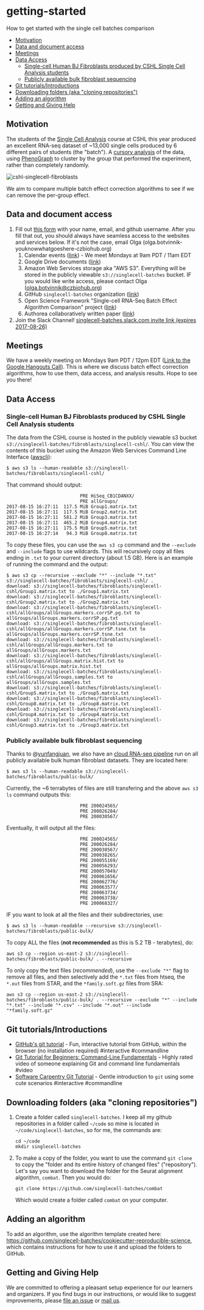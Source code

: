 # getting-started
How to get started with the single cell batches comparison


[TOC]: # " "

- [Motivation](#motivation)
- [Data and document access](#data-and-document-access)
- [Meetings](#meetings)
- [Data Access](#data-access)
    - [Single-cell Human BJ Fibroblasts produced by CSHL Single Cell Analysis students](#single-cell-human-bj-fibroblasts-produced-by-cshl-single-cell-analysis-students)
    - [Publicly available bulk fibroblast sequencing](#publicly-available-bulk-fibroblast-sequencing)
- [Git tutorials/Introductions](#git-tutorialsintroductions)
- [Downloading folders (aka "cloning repositories")](#downloading-folders-aka-cloning-repositories)
- [Adding an algorithm](#adding-an-algorithm)
- [Getting and Giving Help](#getting-and-giving-help)

## Motivation


The students of the
[Single Cell Analysis](https://meetings.cshl.edu/courses.aspx?course=C-SINGLE&year=17)
course at CSHL this year produced an excellent RNA-seq dataset of ~13,000
single cells produced by 6 different pairs of students (the "batch"). A
[cursory analysis](https://gist.github.com/233b00599492f4f3a333e684cb79181f) of the data, using
[PhenoGraph](https://github.com/jacoblevine/PhenoGraph) to cluster by the group
that performed the experiment, rather than completely randomly.

![cshl-singlecell-fibroblasts](cshl-singlecell-fibroblasts.png)

We aim to compare multiple batch effect correction algorithms to see if we can
remove the per-group effect.

## Data and document access


1. Fill out [this form](https://goo.gl/forms/0zVJkkl0GKjtSrCL2) with your name,
   email, and github username. After you fill that out, you should always have
   seamless access to the websites and services below. If it's not the case,
   email Olga (olga.botvinnik-youknowwhatgoeshere-czbiohub.org)
   1. Calendar events
      ([link](https://calendar.google.com/calendar/embed?src=czbiohub.org_kmsilch9cs92me1at7152fqfpo%40group.calendar.google.com&ctz=America/Los_Angeles))
      \- We meet Mondays at 9am PDT / 11am EDT
   2. Google Drive documents ([link](https://drive.google.com/open?id=0B017aFD5c7rIbG02TzNQMmM2Z2c))
   3. Amazon Web Services storage aka "AWS S3". Everything will be stored in
      the publicly viewable `s3://singlecell-batches` bucket. IF you would like
      write access, please contact Olga (olga.botvinnik@czbiohub.org)
   4. GitHub `singlecell-batches` organization
      ([link](https://github.com/singlecell-batches))
   5. Open Science Framework "Single-cell RNA-Seq Batch Effect Algorithm
      Comparison" project ([link](https://osf.io/7xm6k/))
   6. Authorea collaboratively written paper ([link](https://www.authorea.com/191766/WK1b5oyGEjbI9g2LDC4H_A))
2. Join the Slack Channel! [singlecell-batches.slack.com invite link (expires 2017-08-26)](https://join.slack.com/t/singlecell-batches/shared_invite/MjE4Njk4NTMwMTY0LTE1MDExNzU0NDQtNTQyYTVkNTM5NA)

## Meetings

We have a weekly meeting on Mondays 9am PDT / 12pm EDT ([Link to the Google
Hangouts Call](https://hangouts.google.com/hangouts/_/czbiohub.org/batch-fx)). This is where we discuss batch effect correction algorithms,
how to use them, data access, and analysis results. Hope to see you there!

## Data Access

### Single-cell Human BJ Fibroblasts produced by CSHL Single Cell Analysis students

The data from the CSHL course is hosted in the publicly viewable s3 bucket
`s3://singlecell-batches/fibroblasts/singlecell-cshl/`. You can view the
contents of this bucket using the Amazon Web Services Command Line Interface ([awscli](https://aws.amazon.com/cli/)):

```
$ aws s3 ls --human-readable s3://singlecell-batches/fibroblasts/singlecell-cshl/
```

That command should output:

```
                           PRE HiSeq_CB1CDANXX/
                           PRE allGroups/
2017-08-15 16:27:11  117.5 MiB Group1.matrix.txt
2017-08-15 16:27:11  117.5 MiB Group2.matrix.txt
2017-08-15 16:27:11  581.2 MiB Group3.matrix.txt
2017-08-15 16:27:11  465.2 MiB Group4.matrix.txt
2017-08-15 16:27:11  175.5 MiB Group5.matrix.txt
2017-08-15 16:27:14   94.3 MiB Group8.matrix.txt
```

To copy these files, you can use the `aws s3 cp` command and the `--exclude`
and `--include` flags to use wildcards. This will recursively copy all files
ending in `.txt` to your current directory (about 1.5 GB). Here is an example
of running the command and the output:

```
$ aws s3 cp --recursive --exclude "*" --include "*.txt" s3://singlecell-batches/fibroblasts/singlecell-cshl/ .
download: s3://singlecell-batches/fibroblasts/singlecell-cshl/Group1.matrix.txt to ./Group1.matrix.txt
download: s3://singlecell-batches/fibroblasts/singlecell-cshl/Group2.matrix.txt to ./Group2.matrix.txt
download: s3://singlecell-batches/fibroblasts/singlecell-cshl/allGroups/allGroups.markers.corrSP.pg.txt to allGroups/allGroups.markers.corrSP.pg.txt
download: s3://singlecell-batches/fibroblasts/singlecell-cshl/allGroups/allGroups.markers.corrSP.tsne.txt to allGroups/allGroups.markers.corrSP.tsne.txt
download: s3://singlecell-batches/fibroblasts/singlecell-cshl/allGroups/allGroups.markers.txt to allGroups/allGroups.markers.txt
download: s3://singlecell-batches/fibroblasts/singlecell-cshl/allGroups/allGroups.matrix.hist.txt to allGroups/allGroups.matrix.hist.txt
download: s3://singlecell-batches/fibroblasts/singlecell-cshl/allGroups/allGroups.samples.txt to allGroups/allGroups.samples.txt
download: s3://singlecell-batches/fibroblasts/singlecell-cshl/Group5.matrix.txt to ./Group5.matrix.txt
download: s3://singlecell-batches/fibroblasts/singlecell-cshl/Group8.matrix.txt to ./Group8.matrix.txt
download: s3://singlecell-batches/fibroblasts/singlecell-cshl/Group4.matrix.txt to ./Group4.matrix.txt
download: s3://singlecell-batches/fibroblasts/singlecell-cshl/Group3.matrix.txt to ./Group3.matrix.txt
```



### Publicly available bulk fibroblast sequencing

Thanks to @[yunfangjuan](https://github.com/yunfangjuan), we also have an
[cloud RNA-seq pipeline](https://github.com/chanzuckerberg/cloud-rnaseq) run on
all publicly available bulk human fibroblast datasets. They are located here:

```
$ aws s3 ls --human-readable s3://singlecell-batches/fibroblasts/public-bulk/
```

Currently, the ~6 terrabytes of files are still transfering and the above `aws
s3 ls` command outputs this:

```
                           PRE 200024565/
                           PRE 200026284/
                           PRE 200030567/
```

Eventually, it will output all the files:

```
                           PRE 200024565/
                           PRE 200026284/
                           PRE 200030567/
                           PRE 200038265/
                           PRE 200055169/
                           PRE 200056293/
                           PRE 200057049/
                           PRE 200061656/
                           PRE 200062776/
                           PRE 200063577/
                           PRE 200063734/
                           PRE 200063738/
                           PRE 200068327/
```


IF you want to look at all the files and their subdirectories, use:

```
$ aws s3 ls --human-readable --recursive s3://singlecell-batches/fibroblasts/public-bulk/
```

To copy ALL the files (**not recommended** as this is 5.2 TB - terabytes), do:

```
aws s3 cp --region us-east-2 s3://singlecell-batches/fibroblasts/public-bulk/ . --recursive
```

To only copy the text files (*recommended*), use the `--exclude "*"` flag to remove all files, and then selectively add the `*.txt` files from htseq, the `*.out` files from STAR, and the `*family.soft.gz` files from SRA:

```
aws s3 cp --region us-east-2 s3://singlecell-batches/fibroblasts/public-bulk/ . --recursive --exclude "*" --include "*.txt" --include "*.csv" --include "*.out" --include "*family.soft.gz"
```

## Git tutorials/Introductions

- [GitHub's git tutorial](https://try.github.io/) - Fun, interactive tutorial from GitHub, within the
  browser (no installation required) #interactive #commandline
- [Git Tutorial for Beginners: Command-Line Fundamentals](https://www.youtube.com/watch?v=HVsySz-h9r4)
  \- Highly rated video of someone explaining Git and command line fundamentals
  \#video
- [Software Carpentry Git Tutorial](https://swcarpentry.github.io/git-novice/)
  \- Gentle introduction to `git` using some cute scenarios #interactive #commandline

## Downloading folders (aka "cloning repositories")


1. Create a folder called `singlecell-batches`. I keep all my github
   repositories in a folder called `~/code` so mine is located in
   `~/code/singlecell-batches`, so for me, the commands are:
   ```
   cd ~/code
   mkdir singlecell-batches
   ```
2. To make a copy of the folder, you want to use the command `git clone` to
   copy the "folder and its entire history of changed files" ("repository").
   Let's say you want to download the folder for the Seurat alignment
   algorithm, `combat`. Then you would do:
    ```
    git clone https://github.com/singlecell-batches/combat
    ```
    Which would create a folder called `combat` on your computer.

## Adding an algorithm


To add an algorithm, use the algorithm template created here:
https://github.com/singlecell-batches/cookiecutter-reproducible-science, which
contains instructions for how to use it and upload the folders to GitHub.



## Getting and Giving Help

We are committed to offering a pleasant setup experience for our learners and organizers.
If you find bugs in our instructions,
or would like to suggest improvements,
please [file an issue][issues]
or [mail us][contact].

[importer]: http://import.github.com/new
[issues]: https://github.com/singlecell-batches/getting-started/issues/new
[contact]: olga.botvinnik@czbiohub.org
